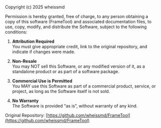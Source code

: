 Copyright (c) 2025 wheissmd

Permission is hereby granted, free of charge, to any person obtaining a copy
of this software (FrameTool) and associated documentation files, to use,
copy, modify, and distribute the Software, subject to the following conditions:

1. **Attribution Required**  
   You must give appropriate credit, link to the original repository, and indicate if changes were made.

2. **Non-Resale**  
   You may NOT sell this Software, or any modified version of it, as a standalone product or as part of a software package.

3. **Commercial Use is Permitted**  
   You MAY use this Software as part of a commercial product, service, or project, as long as the Software itself is not sold.

4. **No Warranty**  
   The Software is provided “as is”, without warranty of any kind.

Original Repository: [https://github.com/wheissmd/FrameTool](https://github.com/wheissmd/FrameTool)


